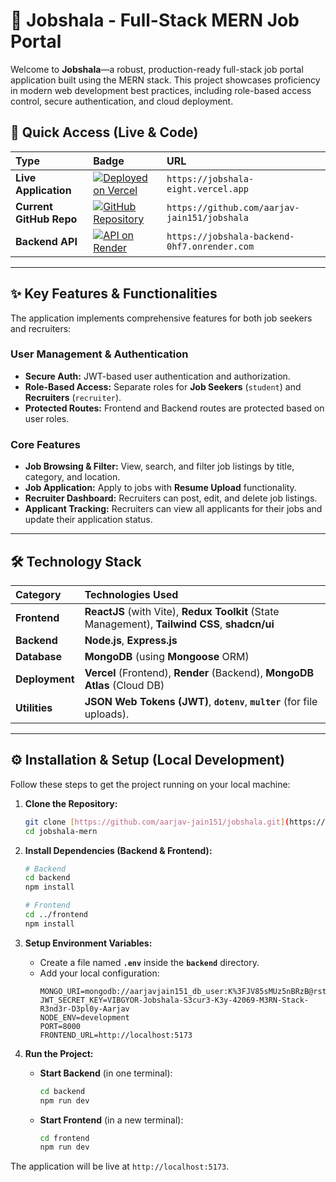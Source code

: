 # 🚀 Jobshala - Full-Stack MERN Job Portal

Welcome to **Jobshala**—a robust, production-ready full-stack job portal application built using the MERN stack. This project showcases proficiency in modern web development best practices, including role-based access control, secure authentication, and cloud deployment.

## 🌟 Quick Access (Live & Code)

| Type | Badge | URL |
| :--- | :--- | :--- |
| **Live Application** | [![Deployed on Vercel](https://img.shields.io/badge/LIVE%20APP-VERCEL-21759b?style=for-the-badge&logo=vercel)](https://jobshala-eight.vercel.app) | `https://jobshala-eight.vercel.app` |
| **Current GitHub Repo** | [![GitHub Repository](https://img.shields.io/badge/Code-GitHub-100000?style=for-the-badge&logo=github)](https://github.com/aarjav-jain151/jobshala) | `https://github.com/aarjav-jain151/jobshala` |
| **Backend API** | [![API on Render](https://img.shields.io/badge/API-RENDER-46E3B7?style=for-the-badge&logo=render)](https://jobshala-backend-0hf7.onrender.com) | `https://jobshala-backend-0hf7.onrender.com` |

---

## ✨ Key Features & Functionalities

The application implements comprehensive features for both job seekers and recruiters:

### User Management & Authentication
- **Secure Auth:** JWT-based user authentication and authorization.
- **Role-Based Access:** Separate roles for **Job Seekers** (`student`) and **Recruiters** (`recruiter`).
- **Protected Routes:** Frontend and Backend routes are protected based on user roles.

### Core Features
- **Job Browsing & Filter:** View, search, and filter job listings by title, category, and location.
- **Job Application:** Apply to jobs with **Resume Upload** functionality.
- **Recruiter Dashboard:** Recruiters can post, edit, and delete job listings.
- **Applicant Tracking:** Recruiters can view all applicants for their jobs and update their application status.

---

## 🛠️ Technology Stack

| Category | Technologies Used |
| :--- | :--- |
| **Frontend** | **ReactJS** (with Vite), **Redux Toolkit** (State Management), **Tailwind CSS**, **shadcn/ui** |
| **Backend** | **Node.js**, **Express.js** |
| **Database** | **MongoDB** (using **Mongoose** ORM) |
| **Deployment** | **Vercel** (Frontend), **Render** (Backend), **MongoDB Atlas** (Cloud DB) |
| **Utilities** | **JSON Web Tokens (JWT)**, **`dotenv`**, **`multer`** (for file uploads). |

---

## ⚙️ Installation & Setup (Local Development)

Follow these steps to get the project running on your local machine:

1.  **Clone the Repository:**
    ```bash
    git clone [https://github.com/aarjav-jain151/jobshala.git](https://github.com/aarjav-jain151/jobshala.git)
    cd jobshala-mern
    ```

2.  **Install Dependencies (Backend & Frontend):**
    ```bash
    # Backend
    cd backend
    npm install
    
    # Frontend
    cd ../frontend
    npm install
    ```

3.  **Setup Environment Variables:**
    * Create a file named **`.env`** inside the **`backend`** directory.
    * Add your local configuration:
        ```env
        MONGO_URI=mongodb://aarjavjain151_db_user:K%3FJV85sMUz5nBRzB@rstzftd.mongodb.net/jobportal_app
        JWT_SECRET_KEY=VIBGYOR-Jobshala-S3cur3-K3y-42069-M3RN-Stack-R3nd3r-D3pl0y-Aarjav
        NODE_ENV=development
        PORT=8000
        FRONTEND_URL=http://localhost:5173
        ```

4.  **Run the Project:**
    * **Start Backend** (in one terminal):
        ```bash
        cd backend
        npm run dev
        ```
    * **Start Frontend** (in a new terminal):
        ```bash
        cd frontend
        npm run dev
        ```

The application will be live at `http://localhost:5173`.
